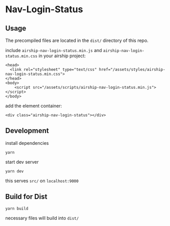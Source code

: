 # Nav-Login-Status

## Usage
The precompiled files are located in the `dist/` directory of this repo.

include `airship-nav-login-status.min.js` and `airship-nav-login-status.min.css` in your airship project:

```
<head>
  <link rel="stylesheet" type="text/css" href="/assets/styles/airship-nav-login-status.min.css">
</head>
<body>
	<script src="/assets/scripts/airship-nav-login-status.min.js"></script>
</body>
```

add the element container:

```
<div class="airship-nav-login-status"></div>
```

## Development

install dependencies

```
yarn
```

start dev server

```
yarn dev
```

this serves `src/` on `localhost:9000`

## Build for Dist

```
yarn build
```

necessary files will build into `dist/`
